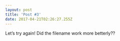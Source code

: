```yaml
---
layout: post
title: 'Post #3'
date: 2017-04-21T02:26:27.255Z
---
```

Let’s try again! Did the filename work more betterly??
